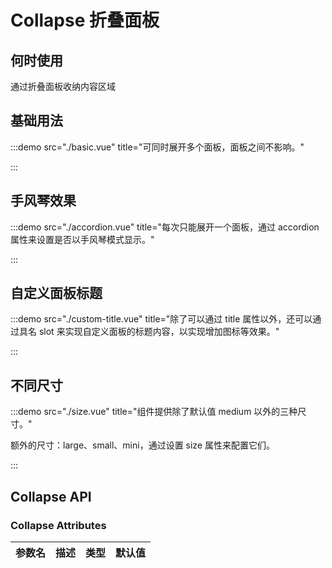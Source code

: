 # Collapse 折叠面板

## 何时使用

通过折叠面板收纳内容区域

## 基础用法

:::demo src="./basic.vue" title="可同时展开多个面板，面板之间不影响。"

:::

## 手风琴效果

:::demo src="./accordion.vue" title="每次只能展开一个面板，通过 accordion 属性来设置是否以手风琴模式显示。"

:::

## 自定义面板标题

:::demo src="./custom-title.vue" title="除了可以通过 title 属性以外，还可以通过具名 slot 来实现自定义面板的标题内容，以实现增加图标等效果。"

:::

## 不同尺寸

:::demo src="./size.vue" title="组件提供除了默认值 medium 以外的三种尺寸。"

额外的尺寸：large、small、mini，通过设置 size 属性来配置它们。

:::

## Collapse API

### Collapse Attributes

| 参数名 | 描述 | 类型 | 默认值 |
| ------ | ---- | ---- | :----: |
